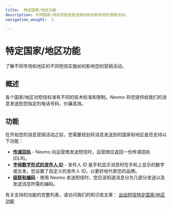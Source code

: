```yaml
---
title:  特定国家/地区功能
description: 不同国家/地区的短信发送规则如何影响您的营销活动。
navigation_weight:  3

---
```



特定国家/地区功能
=========

了解不同市场和地区的不同短信实施如何影响您的营销活动。

概述
---

各个国家/地区对短信标准有不同的技术标准和限制。Nexmo 将您提供给我们的消息发送到您指定的电话号码，价廉高效。

功能
---

在开始您的消息营销活动之前，您需要规划将消息发送到的国家和地区是否支持以下功能：

* **[传递回执](/messaging/sms/guides/delivery-receipts)** - Nexmo 向运营商发送短信时，运营商应返回一份传递回执 (DLR)。
* **[字母数字形式的发件人 ID](/messaging/sms/guides/custom-sender-id)** - 发件人 ID 是手机显示消息时在手机上显示的数字或文本。您设置了自定义的发件人 ID，以更好地代表您的品牌。
* **[级联和编码](/messaging/sms/guides/concatenation-and-encoding)** - 使用 Nexmo 发送短信时，您应该知道消息分为几部分发送以及发送消息所需的编码。

有关支持的功能的完整列表，请访问我们的知识库文章： [出站短信特定国家/地区功能](https://help.nexmo.com/hc/en-us/articles/115011781468)

